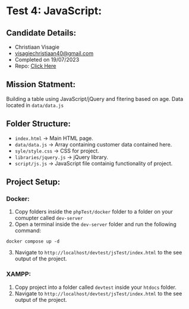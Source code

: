 # Test 4: JavaScript:

## Candidate Details:
 - Christiaan Visagie
 - visagiechristiaan40@gmail.com
 - Completed on 19/07/2023
 - Repo: [Click Here](https://github.com/theoriginalvisagie/devtest)

## Mission Statment:
Building a table using JavaScript/jQuery and fitering based on age. Data located in 
`data/data.js`

## Folder Structure:

 - `index.html` -> Main HTML page.
 - `data/data.js` -> Array containing customer data contained here.
 - `syle/style.css` -> CSS for project.
 - `libraries/jquery.js` -> jQuery library.
 - `script/js.js` -> JavaScript file containig functionality of project.


## Project Setup:

### Docker:
1. Copy folders inside the `phpTest/docker` folder to a folder on your comupter called `dev-server`
2. Open a terminal inside the `dev-server` folder and run the following command:
```
docker compose up -d
```
3. Navigate to `http://localhost/devtest/jsTest/index.html` to the see output of the project.

### XAMPP:
1. Copy project into a folder called `devtest` inside your `htdocs` folder.
2. Navigate to `http://localhost/devtest/jsTest/index.html` to the see output of the project.

